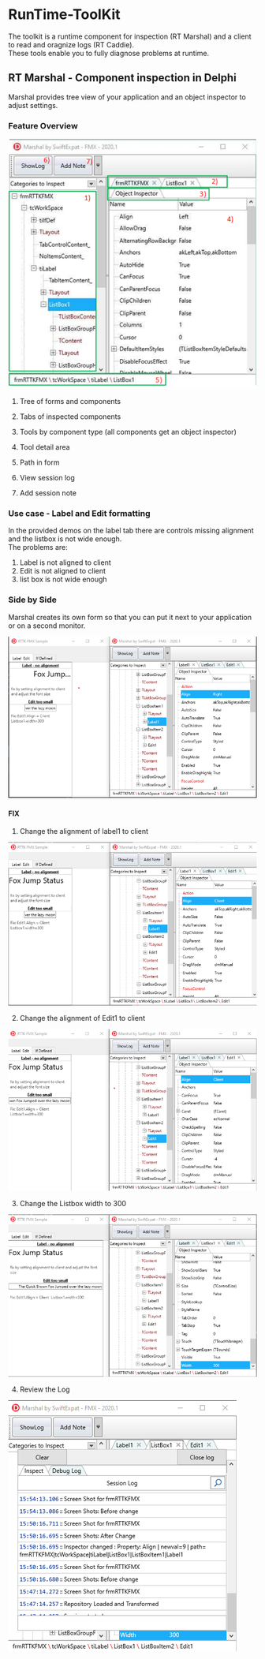 # RunTime-ToolKit
The toolkit is a runtime component for inspection (RT Marshal) and a client to read and oragnize logs (RT Caddie).  
These tools enable you to fully diagnose problems at runtime.  
## RT Marshal - Component inspection in Delphi
Marshal provides tree view of your application and an object inspector to adjust settings.  
### Feature Overview

![Marshal Main Features](/images/Marshal_Main_Features.png)

1. Tree of forms and components

2. Tabs of inspected components 

3. Tools by component type (all components get an object inspector)

4. Tool detail area

5. Path in form

6. View session log

7. Add session note

### Use case - Label and Edit formatting
In the provided demos on the label tab there are controls missing alignment and the listbox is not wide enough.  
The problems are:  
1. Label is not aligned to client
2. Edit is not aligned to client
3. list box is not wide enough

### Side by Side 
Marshal creates its own form so that you can put it next to your application or on a second monitor.

![Marshal Side by Side view](/images/SxS_Label_Marshal_Start.PNG)

#### FIX
1. Change the alignment of label1 to client

![Marshal SXS fix panel width](/images/SxS_Label_Marshal_LabelAlignChange.PNG)

2. Change the alignment of Edit1 to client

![Marshal SXS fix label font](/images/SxS_Label_Marshal_EditAlignChange.PNG)

3. Change the Listbox width to 300

![Marshal SXS fix edit width](/images/SxS_Label_Marshal_ListboxWidthChange.PNG)

4. Review the Log

![Marshal SXS fix label font](/images/SxS_Label_Marshal_Log.PNG)




